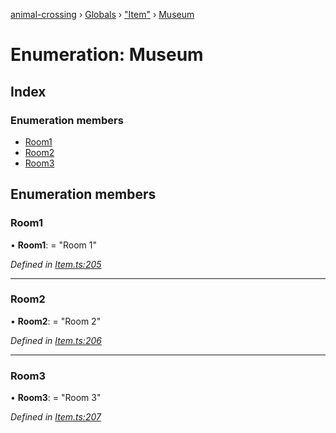 [animal-crossing](../README.md) › [Globals](../globals.md) › ["Item"](../modules/_item_.md) › [Museum](_item_.museum.md)

# Enumeration: Museum

## Index

### Enumeration members

* [Room1](_item_.museum.md#room1)
* [Room2](_item_.museum.md#room2)
* [Room3](_item_.museum.md#room3)

## Enumeration members

###  Room1

• **Room1**: = "Room 1"

*Defined in [Item.ts:205](https://github.com/Norviah/animal-crossing/blob/2672d28/module/types/Item.ts#L205)*

___

###  Room2

• **Room2**: = "Room 2"

*Defined in [Item.ts:206](https://github.com/Norviah/animal-crossing/blob/2672d28/module/types/Item.ts#L206)*

___

###  Room3

• **Room3**: = "Room 3"

*Defined in [Item.ts:207](https://github.com/Norviah/animal-crossing/blob/2672d28/module/types/Item.ts#L207)*
